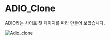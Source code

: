 # ADIO_Clone
ADIO라는 사이트 첫 페이지를 따라 만들어 보았습니다.

![Adio_clone](https://user-images.githubusercontent.com/61913417/112662236-cc61c780-8e9a-11eb-9fd8-697634afff00.png)
